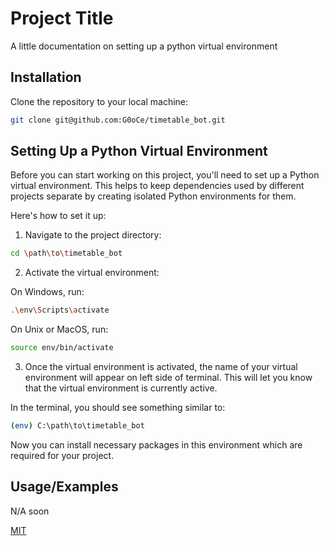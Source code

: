 # Project Title

A little documentation on setting up a python virtual environment

## Installation 

Clone the repository to your local machine:

```bash
git clone git@github.com:G0oCe/timetable_bot.git
```
## Setting Up a Python Virtual Environment

Before you can start working on this project, you'll need to set up a Python virtual environment. This helps to keep dependencies used by different projects separate by creating isolated Python environments for them.

Here's how to set it up:

1. Navigate to the project directory:


```bash
cd \path\to\timetable_bot
```

2. Activate the virtual environment:

On Windows, run:

```bash
.\env\Scripts\activate
```

On Unix or MacOS, run:

```bash
source env/bin/activate
```

3. Once the virtual environment is activated, the name of your virtual environment will appear on left side of terminal. This will let you know that the virtual environment is currently active. 

In the terminal, you should see something similar to:

```bash
(env) C:\path\to\timetable_bot
```

Now you can install necessary packages in this environment which are required for your project.

## Usage/Examples

N/A soon


[MIT](https://choosealicense.com/licenses/mit/)
